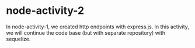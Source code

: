 # node-activity-2
In node-activity-1, we created http endpoints with express.js. In this activity, we will continue the code base (but with separate repository) with sequelize.
